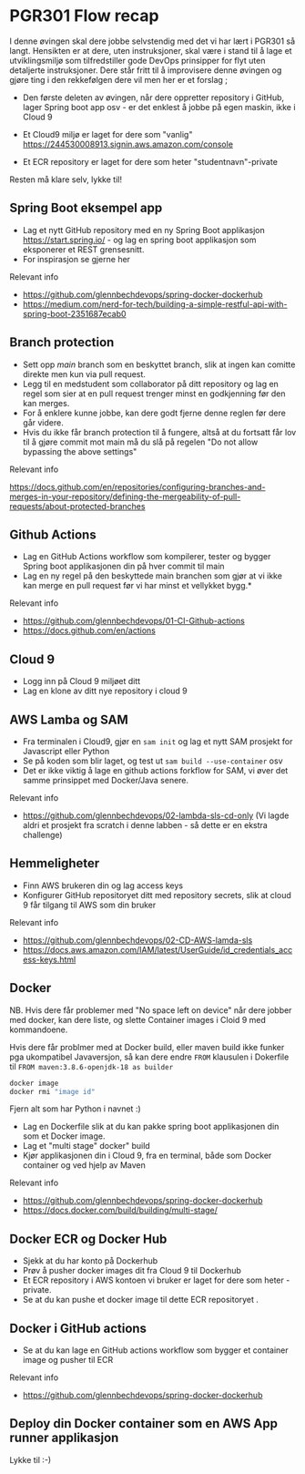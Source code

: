 # PGR301 Flow recap 

I denne øvingen skal dere jobbe selvstendig med det vi har lært i PGR301 så langt. Hensikten er at dere, uten instruksjoner, skal være i stand til å lage et utviklingsmiljø som tilfredstiller gode DevOps prinsipper for flyt uten detaljerte instruksjoner. 
Dere står fritt til å improvisere denne øvingen og gjøre ting i den rekkefølgen dere vil men her er et forslag ; 

* Den første deleten av øvingen, når dere oppretter repository i GitHub, lager Spring boot app osv - er det enklest å jobbe på 
egen maskin, ikke i Cloud 9

* Et Cloud9 miljø er laget for dere som "vanlig" https://244530008913.signin.aws.amazon.com/console
 * Et ECR repository er laget for dere som heter "studentnavn"-private

Resten må klare selv, lykke til!

## Spring Boot eksempel app

* Lag et nytt GitHub repository med en ny Spring Boot applikasjon https://start.spring.io/ - og lag en spring boot applikasjon som eksponerer et REST grensesnitt.
* For inspirasjon se gjerne her 

Relevant info 

* https://github.com/glennbechdevops/spring-docker-dockerhub
* https://medium.com/nerd-for-tech/building-a-simple-restful-api-with-spring-boot-2351687ecab0

## Branch protection

* Sett opp _main_ branch som en beskyttet branch, slik at ingen kan comitte direkte men kun via pull request. 
* Legg til en medstudent som collaborator på ditt repository og lag en regel som sier at en pull request trenger minst en godkjenning før den kan merges. 
* For å enklere kunne jobbe, kan dere godt fjerne denne reglen før dere går videre. 
* Hvis du ikke får branch protection til å fungere, altså at du fortsatt får lov til å gjøre commit mot main må du slå på regelen "Do not allow bypassing the above settings"

Relevant info 

https://docs.github.com/en/repositories/configuring-branches-and-merges-in-your-repository/defining-the-mergeability-of-pull-requests/about-protected-branches

## Github Actions
 
* Lag en GitHub Actions workflow som kompilerer, tester og bygger Spring boot applikasjonen din på hver commit til main
* Lag en ny regel på den beskyttede main branchen som gjør at vi ikke kan merge en pull request før vi har minst et vellykket bygg.* 

Relevant info 

* https://github.com/glennbechdevops/01-CI-Github-actions
* https://docs.github.com/en/actions

## Cloud 9

* Logg inn på Cloud 9 miljøet ditt 
* Lag en klone av ditt nye repository i cloud 9  

## AWS Lamba og SAM

* Fra terminalen i Cloud9, gjør en ```sam init``` og lag et nytt SAM prosjekt for Javascript eller Python
* Se på koden som blir laget, og test ut ```sam build --use-container``` osv
* Det er ikke viktig å lage en github actions forkflow for SAM, vi øver det samme prinsippet med Docker/Java senere.

Relevant info

* https://github.com/glennbechdevops/02-lambda-sls-cd-only (Vi lagde aldri et prosjekt fra scratch i denne labben - så dette er en ekstra challenge)

## Hemmeligheter

* Finn AWS brukeren din og lag access keys
* Konfigurer GitHub repositoryet ditt med repository secrets, slik at cloud 9 får tilgang til AWS som din bruker 

Relevant info

* https://github.com/glennbechdevops/02-CD-AWS-lamda-sls
* https://docs.aws.amazon.com/IAM/latest/UserGuide/id_credentials_access-keys.html

## Docker

NB. Hvis dere får problemer med "No space left on device" når dere jobber med docker, kan dere liste, og slette Container images
i Cloid 9 med kommandoene.  

Hvis dere får problmer med at Docker build, eller maven build ikke funker pga ukompatibel Javaversjon, så kan dere endre ```FROM```
klausulen i Dokerfile til ```FROM maven:3.8.6-openjdk-18 as builder```

```sh
docker image
docker rmi "image id"
```

Fjern alt som har Python i navnet :)

* Lag en Dockerfile slik at du kan pakke spring boot applikasjonen din som et Docker image. 
* Lag et "multi stage" docker" build
* Kjør applikasjonen din i Cloud 9, fra en terminal, både som Docker container og ved hjelp av Maven

Relevant info 

* https://github.com/glennbechdevops/spring-docker-dockerhub
* https://docs.docker.com/build/building/multi-stage/

## Docker ECR og Docker Hub 

* Sjekk at du har konto på Dockerhub 
* Prøv å pusher docker images dit fra Cloud 9 til Dockerhub 
* Et ECR repository i AWS kontoen vi bruker er laget for dere som heter <studentnavn>-private.
* Se at du kan pushe et docker image til dette ECR repositoryet . 

## Docker i GitHub actions 

* Se at du kan lage en GitHub actions workflow som bygger et container image  og pusher til ECR

Relevant info

* https://github.com/glennbechdevops/spring-docker-dockerhub


## Deploy din Docker container som en AWS App runner applikasjon

Lykke til :-) 





